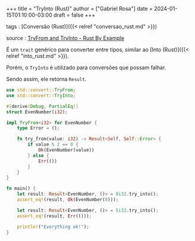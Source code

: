 +++
title = "TryInto (Rust)"
author = ["Gabriel Rosa"]
date = 2024-01-15T01:10:00-03:00
draft = false
+++

tags
: [Conversão (Rust)]({{< relref "conversao_rust.md" >}})

source
: [TryFrom and TryInto - Rust By Example](https://doc.rust-lang.org/stable/rust-by-example/conversion/try_from_try_into.html)

É um `trait` genérico para converter entre tipos, similar ao [Into (Rust)]({{< relref "into_rust.md" >}}).

Porém, o `TryInto` é utilizado para conversões que possam falhar.

Sendo assim, ele retorna `Result`.

```rust
use std::convert::TryFrom;
use std::convert::TryInto;

#[derive(Debug, PartialEq)]
struct EvenNumber(i32);

impl TryFrom<i32> for EvenNumber {
    type Error = ();

    fn try_from(value: i32) -> Result<Self, Self::Error> {
        if value % 2 == 0 {
            Ok(EvenNumber(value))
        } else {
            Err(())
        }
    }
}

fn main() {
    let result: Result<EvenNumber, ()> = 8i32.try_into();
    assert_eq!(result, Ok(EvenNumber(8)));

    let result: Result<EvenNumber, ()> = 5i32.try_into();
    assert_eq!(result, Err(()));

    println!("Everything ok!");
}
```
